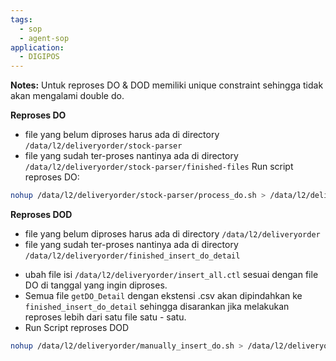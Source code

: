 ```yaml
---
tags:
  - sop
  - agent-sop
application:
  - DIGIPOS
---
```

**Notes:** Untuk reproses DO & DOD memiliki unique constraint sehingga tidak akan mengalami double do.

**Reproses DO**
* file yang belum diproses harus ada di directory `/data/l2/deliveryorder/stock-parser`
* file yang sudah ter-proses nantinya ada di directory `/data/l2/deliveryorder/stock-parser/finished-files`
Run script reproses DO:
```sh
nohup /data/l2/deliveryorder/stock-parser/process_do.sh > /data/l2/deliveryorder/stock-parser/process_do.log &
```

**Reproses DOD** 
* file yang belum diproses harus ada di directory `/data/l2/deliveryorder`
* file yang sudah ter-proses nantinya ada di directory `/data/l2/deliveryorder/finished_insert_do_detail`
- ubah file isi `/data/l2/deliveryorder/insert_all.ctl` sesuai dengan file DO di tanggal yang ingin diproses.
- Semua file `getDO_Detail` dengan ekstensi .csv akan dipindahkan ke `finished_insert_do_detail` sehingga disarankan jika melakukan reproses lebih dari satu file satu - satu.
- Run Script reproses DOD
```sh
nohup /data/l2/deliveryorder/manually_insert_do.sh > /data/l2/deliveryorder/manually_insert_do.sh &
```
